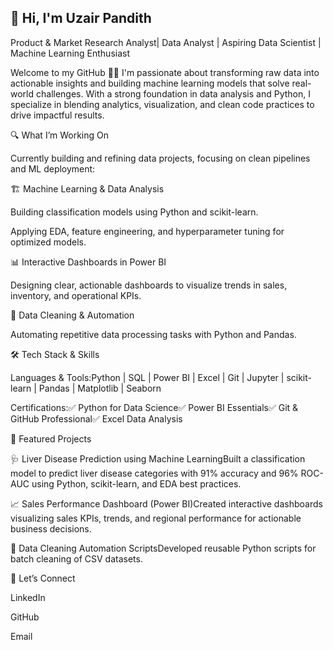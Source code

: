 ## 👋 Hi, I'm Uzair Pandith

Product & Market Research Analyst| Data Analyst | Aspiring Data Scientist | Machine Learning Enthusiast

Welcome to my GitHub 👨‍💻
I'm passionate about transforming raw data into actionable insights and building machine learning models that solve real-world challenges. With a strong foundation in data analysis and Python, I specialize in blending analytics, visualization, and clean code practices to drive impactful results.

🔍 What I’m Working On

Currently building and refining data projects, focusing on clean pipelines and ML deployment:

🏗️ Machine Learning & Data Analysis

Building classification models using Python and scikit-learn.

Applying EDA, feature engineering, and hyperparameter tuning for optimized models.

📊 Interactive Dashboards in Power BI

Designing clear, actionable dashboards to visualize trends in sales, inventory, and operational KPIs.

🧹 Data Cleaning & Automation

Automating repetitive data processing tasks with Python and Pandas.

🛠️ Tech Stack & Skills

Languages & Tools:Python | SQL | Power BI | Excel | Git | Jupyter | scikit-learn | Pandas | Matplotlib | Seaborn

Certifications:✅ Python for Data Science✅ Power BI Essentials✅ Git & GitHub Professional✅ Excel Data Analysis

🚀 Featured Projects

🩺 Liver Disease Prediction using Machine LearningBuilt a classification model to predict liver disease categories with 91% accuracy and 96% ROC-AUC using Python, scikit-learn, and EDA best practices.

📈 Sales Performance Dashboard (Power BI)Created interactive dashboards visualizing sales KPIs, trends, and regional performance for actionable business decisions.

🧹 Data Cleaning Automation ScriptsDeveloped reusable Python scripts for batch cleaning of CSV datasets.

🤝 Let’s Connect

LinkedIn

GitHub

Email

